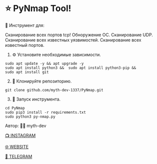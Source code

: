# ⭐️ PyNmap Tool!



🔧 Инструмент для:

  Сканирование всех портов tcp!
  Обноружение ОС.
  Сканирование UDP.
  Сканирование всех известных уязвимостей.
  Сканирование всех известный портов.


1. ⚙️ Установите необходимые зависимости.
```
sudo apt update -y && apt upgrade -y
sudo apt install python3 &&  sudo apt install python3-pip &&
sudo apt install git
```
2. 📁 Клонируйте репозиторию.
```
git clone github.com/myth-dev-1337/PyNmap.git
```
3. 📝 Запуск инструмента.
```
cd PyNmap
sudo pip3 install -r requirements.txt
sudo python3 py-nmap.py
```
Автор: 👨‍💻 myth-dev

<a href="https://www.instagram.com/hackingworld_d/" target="_blank">📺 INSTAGRAM</a>


<a href="https://mython.uz/" target="_blank">🌐 WEBSITE</a>

<a href="@myth_dev" target="_blank">💬 TELEGRAM</a>
